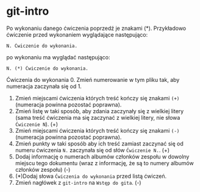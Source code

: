 # git-intro

Po wykonaniu danego ćwiczenia poprzedź je znakami (*).
Przykładowo ćwiczenie przed wykonaniem wyglądające następująco:
```
N. Ćwiczenie do wykonania.
```
po wykonaniu ma wyglądać następująco:
```
N. (*) Ćwiczenie do wykonania.
```
Ćwiczenia do wykonania
0. Zmień numerowanie w tym pliku tak, aby numeracja zaczynała się od 1.
1. Zmień miejscami ćwiczenia których treść kończy się znakami `(+)` (numeracja powinna pozostać poprawna).
2. Zmień listę w taki sposób, aby zdania zaczynały się z wielkiej litery (sama treść ćwiczenia ma się zaczynać z wielkiej litery, nie słowa `Ćwiczenie N`). (+)
3. Zmień miejscami ćwiczenia których treść kończy się znakami `(-)` (numeracja powinna pozostać poprawna).
4. Zmień punkty w taki sposób aby ich treść zamiast zaczynać się od numeru ćwiczenia `N.` zaczynała się od słów `Ćwiczenie N.`. (+)
5. Dodaj informację o numerach albumów członków zespołu w dowolny miejscu tego dokumentu (wraz z informację, że są to numery albumów członków zespołu) (-)
6. (*)Dodaj słowa `Ćwiczenia do wykonania` przed listą ćwiczeń.
7. Zmień nagłówek z `git-intro` na `Wstęp do gita`. (-)
